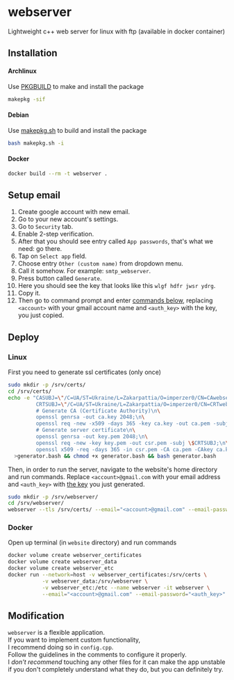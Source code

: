# webserver

Lightweight c++ web server for linux with ftp (available in docker container)

## Installation

#### Archlinux

Use [PKGBUILD](archpackage/PKGBUILD) to make and install the package

```bash
makepkg -sif
```

#### Debian

Use [makepkg.sh](debpkg%2Fmakepkg.sh) to build and install the package

```bash
bash makepkg.sh -i
```

#### Docker

```bash
docker build --rm -t webserver .
```

## Setup email

1. Create google account with new email.
2. Go to your new account's settings.
3. Go to `Security` tab.
4. Enable 2-step verification.
5. After that you should see entry called `App passwords`, that's what we need: go there.
6. Tap on `Select app` field.
7. Choose entry `Other (custom name)` from dropdown menu.
8. Call it somehow. For example: `smtp_webserver`.
9. Press button called `Generate`.
10. Here you should see the key that looks like this `wlgf hdfr jwsr ydrg`.
11. Copy it.
12. Then go to command prompt and enter [commands below](#Deploy), replacing `<account>` with your gmail account name
    and `<auth_key>` with the key, you just copied.

## Deploy

### Linux

First you need to generate ssl certificates (only once)

```bash
sudo mkdir -p /srv/certs/
cd /srv/certs/
echo -e "CASUBJ=\"/C=UA/ST=Ukraine/L=Zakarpattia/O=imperzer0/CN=CAwebserver\";\n\
         CRTSUBJ=\"/C=UA/ST=Ukraine/L=Zakarpattia/O=imperzer0/CN=CRTwebserver\";\n\
         # Generate CA (Certificate Authority)\n\
         openssl genrsa -out ca.key 2048;\n\
         openssl req -new -x509 -days 365 -key ca.key -out ca.pem -subj \$CASUBJ;\n\
         # Generate server certificate\n\
         openssl genrsa -out key.pem 2048;\n\
         openssl req -new -key key.pem -out csr.pem -subj \$CRTSUBJ;\n\
         openssl x509 -req -days 365 -in csr.pem -CA ca.pem -CAkey ca.key -set_serial 01 -out cert.pem;" \
  >generator.bash && chmod +x generator.bash && bash generator.bash
```

Then, in order to run the server, navigate to the website's home directory and run commands.
Replace `<account>@gmail.com` with your email address and `<auth_key>` with [the key](#Setup-email) you just generated.

```bash
sudo mkdir -p /srv/webserver/
cd /srv/webserver/
webserver --tls /srv/certs/ --email="<account>@gmail.com" --email-password="<auth_key>"
```

### Docker

Open up terminal (in `website` directory) and run commands

```bash
docker volume create webserver_certificates
docker volume create webserver_data
docker volume create webserver_etc
docker run --network=host -v webserver_certificates:/srv/certs \
           -v webserver_data:/srv/webserver \
           -v webserver_etc:/etc --name webserver -it webserver \
           --email="<account>@gmail.com" --email-password="<auth_key>"
```

## Modification

`webserver` is a flexible application.<br/>
If you want to implement custom functionality,<br/>
I recommend doing so in `config.cpp`.<br/>
Follow the guidelines in the comments to configure it properly.<br/>
I *don't recommend* touching any other files for it can make the app unstable<br/>
if you don't completely understand what they do, but you can definitely try.<br/>
